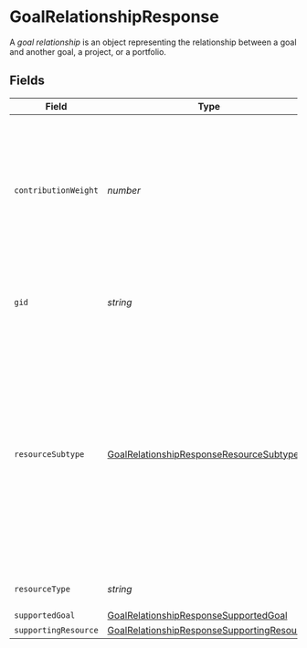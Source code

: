 # GoalRelationshipResponse

A *goal relationship* is an object representing the relationship between a goal and another goal, a project, or a portfolio.


## Fields

| Field                                                                                                                                                                                     | Type                                                                                                                                                                                      | Required                                                                                                                                                                                  | Description                                                                                                                                                                               | Example                                                                                                                                                                                   |
| ----------------------------------------------------------------------------------------------------------------------------------------------------------------------------------------- | ----------------------------------------------------------------------------------------------------------------------------------------------------------------------------------------- | ----------------------------------------------------------------------------------------------------------------------------------------------------------------------------------------- | ----------------------------------------------------------------------------------------------------------------------------------------------------------------------------------------- | ----------------------------------------------------------------------------------------------------------------------------------------------------------------------------------------- |
| `contributionWeight`                                                                                                                                                                      | *number*                                                                                                                                                                                  | :heavy_minus_sign:                                                                                                                                                                        | The weight that the supporting resource's progress contributes to the supported goal's progress. This can only be 0 or 1.                                                                 | 1                                                                                                                                                                                         |
| `gid`                                                                                                                                                                                     | *string*                                                                                                                                                                                  | :heavy_minus_sign:                                                                                                                                                                        | Globally unique identifier of the resource, as a string.                                                                                                                                  | 12345                                                                                                                                                                                     |
| `resourceSubtype`                                                                                                                                                                         | [GoalRelationshipResponseResourceSubtype](../../models/shared/goalrelationshipresponseresourcesubtype.md)                                                                                 | :heavy_minus_sign:                                                                                                                                                                        | The subtype of this resource. Different subtypes retain many of the same fields and behavior, but may render differently in Asana or represent resources with different semantic meaning. | subgoal                                                                                                                                                                                   |
| `resourceType`                                                                                                                                                                            | *string*                                                                                                                                                                                  | :heavy_minus_sign:                                                                                                                                                                        | The base type of this resource.                                                                                                                                                           | task                                                                                                                                                                                      |
| `supportedGoal`                                                                                                                                                                           | [GoalRelationshipResponseSupportedGoal](../../models/shared/goalrelationshipresponsesupportedgoal.md)                                                                                     | :heavy_minus_sign:                                                                                                                                                                        | N/A                                                                                                                                                                                       |                                                                                                                                                                                           |
| `supportingResource`                                                                                                                                                                      | [GoalRelationshipResponseSupportingResource](../../models/shared/goalrelationshipresponsesupportingresource.md)                                                                           | :heavy_minus_sign:                                                                                                                                                                        | N/A                                                                                                                                                                                       |                                                                                                                                                                                           |
